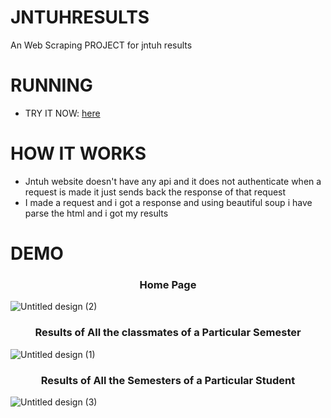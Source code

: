 # JNTUHRESULTS

An Web Scraping PROJECT for jntuh results



# RUNNING

<ul>
 <li>TRY IT NOW: <a href="https://jntuhresults.herokuapp.com/">here</a></li>
</ul>

# HOW IT WORKS

<ul>
<li>Jntuh website doesn't have any api and it does not authenticate when a request is made it just sends back the response of that request</li>
<li>I made a request and i got a response and using beautiful soup i have parse the html and i got my results</li>
 </ul>
 
 
# DEMO

<h3 align="Center">Home Page</h3>

![Untitled design (2)](https://user-images.githubusercontent.com/64121161/156638854-b2455f96-1776-41ab-b097-c4329c71be5a.png)

<h3 align="Center">Results of All the classmates of a Particular Semester</h3>

![Untitled design (1)](https://user-images.githubusercontent.com/64121161/156638075-54743f23-1256-4593-9c70-5166319570e2.png)

<h3 align="Center">Results of All the Semesters of a Particular Student</h3>

![Untitled design (3)](https://user-images.githubusercontent.com/64121161/156640026-73acabfe-f8d6-4b61-bb4e-bdba73d00cdd.png)
